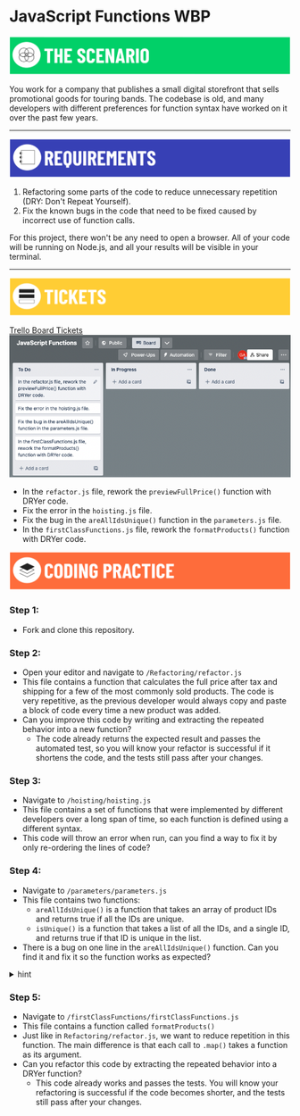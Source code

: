 # JavaScript Functions WBP

![The Scenario](/assets/banner-scenario.png)

You work for a company that publishes a small digital storefront that sells promotional goods for touring bands. The codebase is old, and many developers with different preferences for function syntax have worked on it over the past few years.

---

![Requirements](/assets/banner-requirements.png)

1. Refactoring some parts of the code to reduce unnecessary repetition (DRY: Don't Repeat Yourself). 
2. Fix the known bugs in the code that need to be fixed caused by incorrect use of function calls.

For this project, there won't be any need to open a browser. All of your code will be running on Node.js, and all your results will be visible in your terminal.

---

![Tickets](/assets/banner-tickets.png)

[Trello Board Tickets](https://trello.com/b/03VNnqzX/javascript-functions)
![Trello Board](/assets/trello-board-js-functions.png)
- In the `refactor.js` file, rework the `previewFullPrice()` function with DRYer code.
- Fix the error in the `hoisting.js` file.
- Fix the bug in the `areAllIdsUnique()` function in the `parameters.js` file.
- In the `firstClassFunctions.js` file, rework the `formatProducts()` function with DRYer code.

![Coding Practice](/assets/banner-coding.png)

### Step 1:

- Fork and clone this repository.

### Step 2:

- Open your editor and navigate to `/Refactoring/refactor.js`
- This file contains a function that calculates the full price after tax and shipping for a few of the most commonly sold products. The code is very repetitive, as the previous developer would always copy and paste a block of code every time a new product was added.
- Can you improve this code by writing and extracting the repeated behavior into a new function?
  - The code already returns the expected result and passes the automated test, so you will know your refactor is successful if it shortens the code, and the tests still pass after your changes.

### Step 3:

- Navigate to `/hoisting/hoisting.js`
- This file contains a set of functions that were implemented by different developers over a long span of time, so each function is defined using a different syntax.
- This code will throw an error when run, can you find a way to fix it by only re-ordering the lines of code?

### Step 4:

- Navigate to `/parameters/parameters.js`
- This file contains two functions:
  - `areAllIdsUnique()` is a function that takes an array of product IDs and returns true if all the IDs are unique.
  - `isUnique()` is a function that takes a list of all the IDs, and a single ID, and returns true if that ID is unique in the list.
- There is a bug on one line in the `areAllIdsUnique()` function. Can you find it and fix it so the function works as expected?

<details>
<summary>hint</summary>
Are arguments passed by name or by order?
</details>

### Step 5:

- Navigate to `/firstClassFunctions/firstClassFunctions.js`
- This file contains a function called `formatProducts()`
- Just like in `Refactoring/refactor.js`, we want to reduce repetition in this function. The main difference is that each call to `.map()` takes a function as its argument.
- Can you refactor this code by extracting the repeated behavior into a DRYer function?
  - This code already works and passes the tests. You will know your refactoring is successful if the code becomes shorter, and the tests still pass after your changes.

